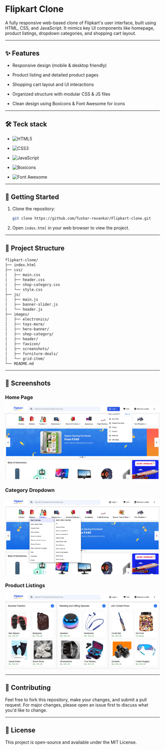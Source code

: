 # Flipkart Clone

A fully responsive web-based clone of Flipkart's user interface, built using HTML, CSS, and JavaScript. It mimics key UI components like homepage, product listings, dropdown categories, and shopping cart layout.

---

## ✨ Features

- Responsive design (mobile & desktop friendly)
  
- Product listing and detailed product pages
  
- Shopping cart layout and UI interactions
  
- Organized structure with modular CSS & JS files
  
- Clean design using Boxicons & Font Awesome for icons

---

## 🛠️ Teck stack

- ![HTML5](https://img.shields.io/badge/HTML5-E34F26?style=flat&logo=html5&logoColor=white)
  
- ![CSS3](https://img.shields.io/badge/CSS3-1572B6?style=flat&logo=css3&logoColor=white)
  
- ![JavaScript](https://img.shields.io/badge/JavaScript-F7DF1E?style=flat&logo=javascript&logoColor=black)
  
- ![Boxicons](https://img.shields.io/badge/Boxicons-2E8B57?style=flat)
  
- ![Font Awesome](https://img.shields.io/badge/Font_Awesome-339AF0?style=flat&logo=font-awesome&logoColor=white)

---

## 🚀 Getting Started

1. Clone the repository:
   ```bash
   git clone https://github.com/Tushar-revankar/Flipkart-clone.git
   ```

2. Open `index.html` in your web browser to view the project.

---

## 📁 Project Structure

```
flipkart-clone/
├── index.html
├── css/
│   ├── main.css
│   ├── header.css
│   ├── shop-category.css
│   └── style.css
├── js/
│   ├── main.js
│   ├── banner-slider.js
│   └── header.js
├── images/
│   ├── electronics/
│   ├── toys-more/
│   ├── hero-banner/
│   ├── shop-category/
│   ├── header/
│   ├── favicon/
│   ├── screenshots/
│   ├── furniture-deals/
│   └── grid-item/
└── README.md
```

---

## 📸 Screenshots

### Home Page
![Main Page](images/screenshots/mainpage.png)

### Category Dropdown
![Dropdown Menu](images/screenshots/dropdown.png)

### Product Listings
![Products Page](images/screenshots/products.png)

---

## 🤝 Contributing

Feel free to fork this repository, make your changes, and submit a pull request. For major changes, please open an issue first to discuss what you'd like to change.

---

## 📄 License
This project is open-source and available under the MIT License.


